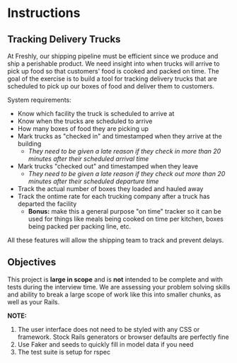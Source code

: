 # Instructions

## Tracking Delivery Trucks

At Freshly, our shipping pipeline must be efficient since we produce and ship a perishable product. We need insight into when trucks will arrive to pick up food so that customers' food is cooked and packed on time. The goal of the exercise is to build a tool for tracking delivery trucks that are scheduled to pick up our boxes of food and deliver them to customers.

System requirements:

- Know which facility the truck is scheduled to arrive at
- Know when the trucks are scheduled to arrive
- How many boxes of food they are picking up
- Mark trucks as "checked in" and timestamped when they arrive at the building
  - _They need to be given a late reason if they check in more than 20 minutes after their scheduled arrival time_
- Mark trucks "checked out" and timestamped when they leave
  - _They need to be given a late reason if they check out more than 20 minutes after their scheduled departure time_
- Track the actual number of boxes they loaded and hauled away
- Track the ontime rate for each trucking company after a truck has departed the facility
  - **Bonus:** make this a general purpose "on time" tracker so it can be used for things like meals being cooked on time per kitchen, boxes being packed per packing line, etc.

All these features will allow the shipping team to track and prevent delays.

## Objectives

This project is **large in scope** and is **not** intended to be complete and with tests during the interview time. We are assessing your problem solving skills and ability to break a large scope of work like this into smaller chunks, as well as your Rails.

**NOTE:**

1. The user interface does not need to be styled with any CSS or framework. Stock Rails generators or browser defaults are perfectly fine
1. Use Faker and seeds to quickly fill in model data if you need
1. The test suite is setup for rspec
